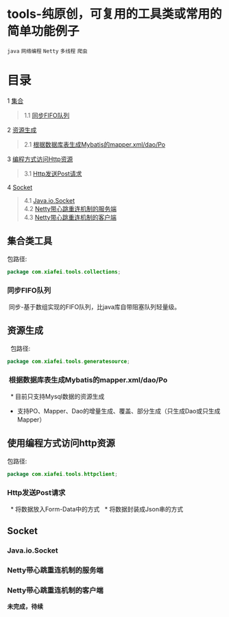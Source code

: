 # tools-纯原创，可复用的工具类或常用的简单功能例子
`java` `网络编程` `Netty` `多线程` `爬虫`  

# 目录  

1 [集合](#集合类工具)  
>1.1 [同步FIFO队列](#同步fifo队列)  

2 [资源生成](#资源生成)  
>2.1 [根据数据库表生成Mybatis的mapper.xml/dao/Po](#com)  

3 [编程方式访问Http资源](#com)  
>3.1 [Http发送Post请求](#com)  
  
4 [Socket](#socket)  
>4.1 [Java.io.Socket](#java.io.socket)  
>4.2 [Netty带心跳重连机制的服务端](#netty带心跳重连机制的服务端)  
>4.3 [Netty带心跳重连机制的客户端](#netty带心跳重连机制的客户端)

## 集合类工具
  包路径:
  ```java
  package com.xiafei.tools.collections;
  ```

### 同步FIFO队列  
  同步-基于数组实现的FIFO队列，比java库自带阻塞队列轻量级。  

## 资源生成  
   包路径:
   ```java
   package com.xiafei.tools.generatesource;
   ```
###  根据数据库表生成Mybatis的mapper.xml/dao/Po  

   * 目前只支持Mysql数据的资源生成
   * 支持PO、Mapper、Dao的增量生成、覆盖、部分生成（只生成Dao或只生成Mapper）  
   
## 使用编程方式访问http资源  

   包路径:
  ```java
  package com.xiafei.tools.httpclient;
  ```

### Http发送Post请求  
   
   * 将数据放入Form-Data中的方式
   * 将数据封装成Json串的方式
  
## Socket
### Java.io.Socket
### Netty带心跳重连机制的服务端
### Netty带心跳重连机制的客户端
**未完成，待续**
